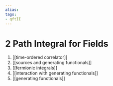 ```yaml
---
alias:
tags:
- qftII
---
```

# 2 Path Integral for Fields
1. [[time-ordered correlator]]
2. [[sources and generating functionals]]
3. [[fermionic integrals]]
4. [[interaction with generating functionals]]
5. [[generating functionals]]




   
